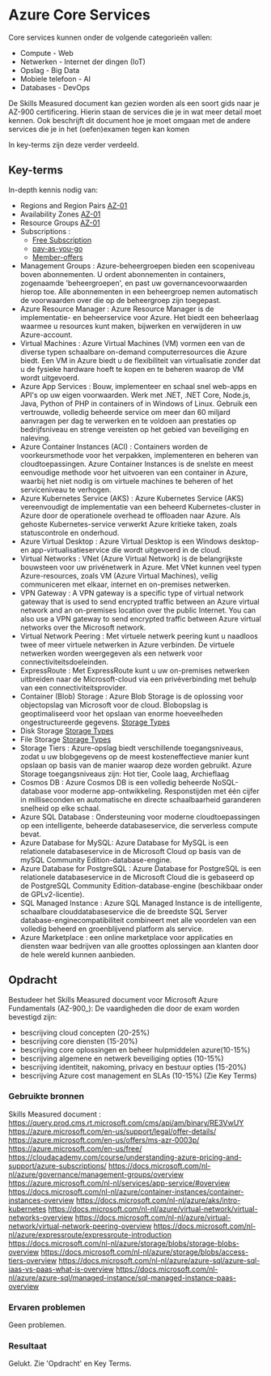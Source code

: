 # Azure Core Services

Core services kunnen onder de volgende categorieën vallen: 
-   Compute             -   Web
-   Netwerken           -   Internet der dingen (IoT)
-   Opslag              -   Big Data
-   Mobiele telefoon    -   AI
-   Databases           -   DevOps

De Skills Measured document kan gezien worden als een soort gids naar je AZ-900 certificering. Hierin staan de services die je in wat meer detail moet kennen. Ook beschrijft dit document hoe je moet omgaan met de andere services die je in het (oefen)examen tegen kan komen

In key-terms zijn deze verder verdeeld.

## Key-terms
In-depth kennis nodig van:
- Regions and Region Pairs [AZ-01](../02_Cloud_1/AZ-01%Global%Infrastructure.md)
- Availability Zones [AZ-01](../02_Cloud_1/AZ-01%Global%Infrastructure.md)
- Resource Groups [AZ-01](../02_Cloud_1/AZ-01%Global%Infrastructure.md)
- Subscriptions : 
    - [Free Subscription](https://azure.microsoft.com/en-us/free/)
    - [pay-as-you-go](https://azure.microsoft.com/en-us/offers/ms-azr-0003p/)
    - [Member-offers](https://azure.microsoft.com/en-us/offers/ms-azr-0003p/)
- Management Groups : Azure-beheergroepen bieden een scopeniveau boven abonnementen. U ordent abonnementen in containers, zogenaamde 'beheergroepen', en past uw governancevoorwaarden hierop toe. Alle abonnementen in een beheergroep nemen automatisch de voorwaarden over die op de beheergroep zijn toegepast. 
- Azure Resource Manager : Azure Resource Manager is de implementatie- en beheerservice voor Azure. Het biedt een beheerlaag waarmee u resources kunt maken, bijwerken en verwijderen in uw Azure-account.
- Virtual Machines : Azure Virtual Machines (VM) vormen een van de diverse typen schaalbare on-demand computerresources die Azure biedt. Een VM in Azure biedt u de flexibiliteit van virtualisatie zonder dat u de fysieke hardware hoeft te kopen en te beheren waarop de VM wordt uitgevoerd.
- Azure App Services : Bouw, implementeer en schaal snel web-apps en API's op uw eigen voorwaarden. Werk met .NET, .NET Core, Node.js, Java, Python of PHP in containers of in Windows of Linux. Gebruik een vertrouwde, volledig beheerde service om meer dan 60 miljard aanvragen per dag te verwerken en te voldoen aan prestaties op bedrijfsniveau en strenge vereisten op het gebied van beveiliging en naleving.
- Azure Container Instances (ACI) : Containers worden de voorkeursmethode voor het verpakken, implementeren en beheren van cloudtoepassingen. Azure Container Instances is de snelste en meest eenvoudige methode voor het uitvoeren van een container in Azure, waarbij het niet nodig is om virtuele machines te beheren of het serviceniveau te verhogen.
- Azure Kubernetes Service (AKS) : Azure Kubernetes Service (AKS) vereenvoudigt de implementatie van een beheerd Kubernetes-cluster in Azure door de operationele overhead te offloaden naar Azure. Als gehoste Kubernetes-service verwerkt Azure kritieke taken, zoals statuscontrole en onderhoud.
- Azure Virtual Desktop : Azure Virtual Desktop is een Windows desktop- en app-virtualisatieservice die wordt uitgevoerd in de cloud.
- Virtual Networks : VNet (Azure Virtual Network) is de belangrijkste bouwsteen voor uw privénetwerk in Azure. Met VNet kunnen veel typen Azure-resources, zoals VM (Azure Virtual Machines), veilig communiceren met elkaar, internet en on-premises netwerken. 
- VPN Gateway : A VPN gateway is a specific type of virtual network gateway that is used to send encrypted traffic between an Azure virtual network and an on-premises location over the public Internet. You can also use a VPN gateway to send encrypted traffic between Azure virtual networks over the Microsoft network. 
- Virtual Network Peering : Met virtuele netwerk peering kunt u naadloos twee of meer virtuele netwerken in Azure verbinden. De virtuele netwerken worden weergegeven als een netwerk voor connectiviteitsdoeleinden.
- ExpressRoute : Met ExpressRoute kunt u uw on-premises netwerken uitbreiden naar de Microsoft-cloud via een privéverbinding met behulp van een connectiviteitsprovider.
- Container (Blob) Storage : Azure Blob Storage is de oplossing voor objectopslag van Microsoft voor de cloud. Blobopslag is geoptimaliseerd voor het opslaan van enorme hoeveelheden ongestructureerde gegevens. [Storage Types](../beschrijvingen/storage-types.md)
- Disk Storage [Storage Types](../beschrijvingen/storage-types.md)
- File Storage [Storage Types](../beschrijvingen/storage-types.md)
- Storage Tiers : Azure-opslag biedt verschillende toegangsniveaus, zodat u uw blobgegevens op de meest kosteneffectieve manier kunt opslaan op basis van de manier waarop deze worden gebruikt. Azure Storage toegangsniveaus zijn: Hot tier, Coole laag, Archieflaag
- Cosmos DB : Azure Cosmos DB is een volledig beheerde NoSQL-database voor moderne app-ontwikkeling. Responstijden met één cijfer in milliseconden en automatische en directe schaalbaarheid garanderen snelheid op elke schaal.
- Azure SQL Database : Ondersteuning voor moderne cloudtoepassingen op een intelligente, beheerde databaseservice, die serverless compute bevat.
- Azure Database for MySQL: Azure Database for MySQL is een relationele databaseservice in de Microsoft Cloud op basis van de mySQL Community Edition-database-engine.
- Azure Database for PostgreSQL : Azure Database for PostgreSQL is een relationele databaseservice in de Microsoft Cloud die is gebaseerd op de PostgreSQL Community Edition-database-engine (beschikbaar onder de GPLv2-licentie).
- SQL Managed Instance : Azure SQL Managed Instance is de intelligente, schaalbare clouddatabaseservice die de breedste SQL Server database-enginecompatibiliteit combineert met alle voordelen van een volledig beheerd en groenblijvend platform als service. 
- Azure Marketplace : een online marketplace voor applicaties en diensten waar bedrijven van alle groottes oplossingen  aan klanten door de hele wereld kunnen aanbieden.

## Opdracht
Bestudeer het Skills Measured document voor Microsoft Azure Fundamentals (AZ-900_):
De vaardigheden die door de exam worden bevestigd zijn:
-   bescrijving cloud concepten (20-25%)
-   bescrijving core diensten (15-20%)
-   bescrijving core oplossingen en beheer hulpmiddelen azure(10-15%)
-   bescrijving algemene en netwerk beveiliging opties (10-15%)
-   bescrijving identiteit, nakoming, privacy en bestuur opties (15-20%)
-   bescrijving Azure cost management en SLAs (10-15%)
(Zie Key Terms)

### Gebruikte bronnen
Skills Measured document : https://query.prod.cms.rt.microsoft.com/cms/api/am/binary/RE3VwUY
https://azure.microsoft.com/en-us/support/legal/offer-details/
https://azure.microsoft.com/en-us/offers/ms-azr-0003p/
https://azure.microsoft.com/en-us/free/
https://cloudacademy.com/course/understanding-azure-pricing-and-support/azure-subscriptions/
https://docs.microsoft.com/nl-nl/azure/governance/management-groups/overview
https://azure.microsoft.com/nl-nl/services/app-service/#overview
https://docs.microsoft.com/nl-nl/azure/container-instances/container-instances-overview
https://docs.microsoft.com/nl-nl/azure/aks/intro-kubernetes
https://docs.microsoft.com/nl-nl/azure/virtual-network/virtual-networks-overview
https://docs.microsoft.com/nl-nl/azure/virtual-network/virtual-network-peering-overview
https://docs.microsoft.com/nl-nl/azure/expressroute/expressroute-introduction
https://docs.microsoft.com/nl-nl/azure/storage/blobs/storage-blobs-overview
https://docs.microsoft.com/nl-nl/azure/storage/blobs/access-tiers-overview
https://docs.microsoft.com/nl-nl/azure/azure-sql/azure-sql-iaas-vs-paas-what-is-overview
https://docs.microsoft.com/nl-nl/azure/azure-sql/managed-instance/sql-managed-instance-paas-overview

### Ervaren problemen
Geen problemen.
### Resultaat
Gelukt. Zie 'Opdracht' en Key Terms.